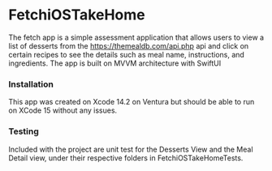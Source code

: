# FetchiOSTakeHome
The fetch app is a simple assessment application that allows users to view a list of desserts from the https://themealdb.com/api.php api and click on certain recipes to see the details such as meal name, instructions, and ingredients. The app is built on MVVM architecture with SwiftUI

### Installation 
This app was created on Xcode 14.2 on Ventura but should be able to run on XCode 15 without any issues. 

### Testing
Included with the project are unit test for the Desserts View and the Meal Detail view, under their respective folders in FetchiOSTakeHomeTests. 


